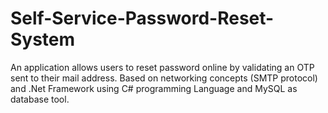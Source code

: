 # Self-Service-Password-Reset-System
An application allows users to reset password online by validating an OTP sent to their mail address. Based on networking concepts (SMTP protocol) and .Net Framework using C# programming Language and MySQL as database tool.
